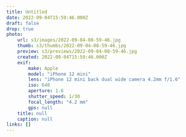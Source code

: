 ```yaml
---
title: Untitled
date: 2022-09-04T15:59:46.000Z
draft: false
drop: true
photo:
    url: s3/images/2022-09-04-08-59-46.jpg
    thumb: s3/thumbs/2022-09-04-08-59-46.jpg
    preview: s3/previews/2022-09-04-08-59-46.jpg
    created: 2022-09-04T15:59:46.000Z
    exif:
        make: Apple
        model: "iPhone 12 mini"
        lens: "iPhone 12 mini back dual wide camera 4.2mm f/1.6"
        iso: 640
        aperture: 1.6
        shutter_speed: 1/30
        focal_length: "4.2 mm"
        gps: null
    title: null
    caption: null
links: []
---
```

